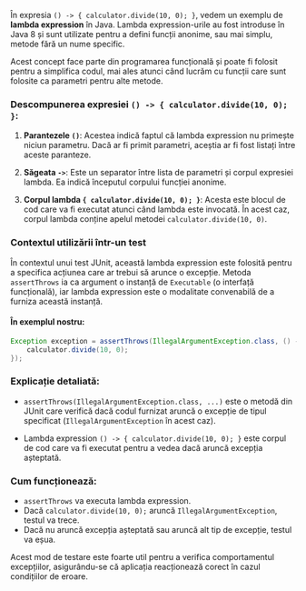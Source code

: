 În expresia `() -> { calculator.divide(10, 0); }`, vedem un exemplu de **lambda expression** în Java. Lambda expression-urile au fost introduse în Java 8 și sunt utilizate pentru a defini funcții anonime, sau mai simplu, metode fără un nume specific. 

Acest concept face parte din programarea funcțională și poate fi folosit pentru a simplifica codul, mai ales atunci când lucrăm cu funcții care sunt folosite ca parametri pentru alte metode.

### Descompunerea expresiei `() -> { calculator.divide(10, 0); }`:

1. **Parantezele `()`**: Acestea indică faptul că lambda expression nu primește niciun parametru. Dacă ar fi primit parametri, aceștia ar fi fost listați între aceste paranteze.

2. **Săgeata `->`**: Este un separator între lista de parametri și corpul expresiei lambda. Ea indică începutul corpului funcției anonime.

3. **Corpul lambda `{ calculator.divide(10, 0); }`**: Acesta este blocul de cod care va fi executat atunci când lambda este invocată. În acest caz, corpul lambda conține apelul metodei `calculator.divide(10, 0)`.

### Contextul utilizării într-un test

În contextul unui test JUnit, această lambda expression este folosită pentru a specifica acțiunea care ar trebui să arunce o excepție. Metoda `assertThrows` ia ca argument o instanță de `Executable` (o interfață funcțională), iar lambda expression este o modalitate convenabilă de a furniza această instanță.

#### În exemplul nostru:

```java
Exception exception = assertThrows(IllegalArgumentException.class, () -> {
    calculator.divide(10, 0);
});
```

### Explicație detaliată:

- `assertThrows(IllegalArgumentException.class, ...)` este o metodă din JUnit care verifică dacă codul furnizat aruncă o excepție de tipul specificat (`IllegalArgumentException` în acest caz).

- Lambda expression `() -> { calculator.divide(10, 0); }` este corpul de cod care va fi executat pentru a vedea dacă aruncă excepția așteptată.

### Cum funcționează:

- `assertThrows` va executa lambda expression.
- Dacă `calculator.divide(10, 0);` aruncă `IllegalArgumentException`, testul va trece.
- Dacă nu aruncă excepția așteptată sau aruncă alt tip de excepție, testul va eșua.

Acest mod de testare este foarte util pentru a verifica comportamentul excepțiilor, asigurându-se că aplicația reacționează corect în cazul condițiilor de eroare.
